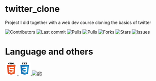 # twitter_clone
Project I did together with a web dev course cloning the basics of twitter

![Contributors](https://img.shields.io/github/contributors/cheffer/twitter_clone?color=gree)
![Last commit](https://img.shields.io/github/last-commit/cheffer/twitter_clone)
![Pulls](https://img.shields.io/github/issues-pr/cheffer/twitter_clone)
![Pulls](https://img.shields.io/github/issues-pr-closed/cheffer/twitter_clone?color=gree)
![Forks](https://img.shields.io/github/forks/cheffer/twitter_clone?color=blue)
![Stars](https://img.shields.io/github/stars/cheffer/twitter_clone?color=blue)
![Issues](https://img.shields.io/github/issues/cheffer/twitter_clone?color=gree)

# Language and others
<p align="left"> 
  <a href="https://www.w3.org/html/" target="_blank" rel="noreferrer"> 
    <img src="https://raw.githubusercontent.com/devicons/devicon/master/icons/html5/html5-original-wordmark.svg" alt="html5" width="40" height="40"/> 
  </a>
  <a href="https://www.w3schools.com/css/" target="_blank" rel="noreferrer"> 
    <img src="https://raw.githubusercontent.com/devicons/devicon/master/icons/css3/css3-original-wordmark.svg" alt="css3" width="40" height="40"/> 
  </a> 
  <a href="https://git-scm.com/" target="_blank" rel="noreferrer"> 
    <img src="https://www.vectorlogo.zone/logos/git-scm/git-scm-icon.svg" alt="git" width="40" height="40"/> 
  </a>   
</p>
